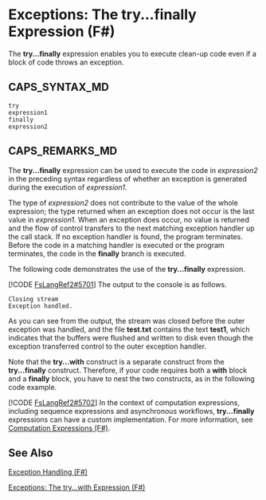 # Exceptions: The try...finally Expression (F#)

The **try...finally** expression enables you to execute clean-up code even if a block of code throws an exception.


## CAPS_SYNTAX_MD

```
try
expression1
finally
expression2
```

## CAPS_REMARKS_MD
The **try...finally** expression can be used to execute the code in *expression2* in the preceding syntax regardless of whether an exception is generated during the execution of *expression1*.

The type of *expression2* does not contribute to the value of the whole expression; the type returned when an exception does not occur is the last value in *expression1*. When an exception does occur, no value is returned and the flow of control transfers to the next matching exception handler up the call stack. If no exception handler is found, the program terminates. Before the code in a matching handler is executed or the program terminates, the code in the **finally** branch is executed.

The following code demonstrates the use of the **try...finally** expression.

[!CODE [FsLangRef2#5701](../CodeSnippet/VS_Snippets_Fsharp/fslangref2/FSharp/fs/tryfinally.fs#5701)]
    The output to the console is as follows.


```
Closing stream
Exception handled.
```
As you can see from the output, the stream was closed before the outer exception was handled, and the file **test.txt** contains the text **test1**, which indicates that the buffers were flushed and written to disk even though the exception transferred control to the outer exception handler.

Note that the **try...with** construct is a separate construct from the **try...finally** construct. Therefore, if your code requires both a **with** block and a **finally** block, you have to nest the two constructs, as in the following code example.

[!CODE [FsLangRef2#5702](../CodeSnippet/VS_Snippets_Fsharp/fslangref2/FSharp/fs/tryfinally.fs#5702)]
    In the context of computation expressions, including sequence expressions and asynchronous workflows, **try...finally** expressions can have a custom implementation. For more information, see [Computation Expressions &#40;F&#35;&#41;](Computation+Expressions+%28F%23%29.md).


## See Also
[Exception Handling &#40;F&#35;&#41;](Exception+Handling+%28F%23%29.md)

[Exceptions: The try...with Expression &#40;F&#35;&#41;](Exceptions%3A+The+try...with+Expression+%28F%23%29.md)

